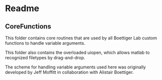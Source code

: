 # Readme

## CoreFunctions
This folder contains core routines that are used by all Boettiger Lab custom functions to handle variable arguments.

This folder also contains the overloaded uiopen, which allows matlab to recognized filetypes by drag-and-drop.  

The scheme for handling variable arguments used here was originally developed by Jeff Moffitt in collaboration with Alistair Boettiger. 